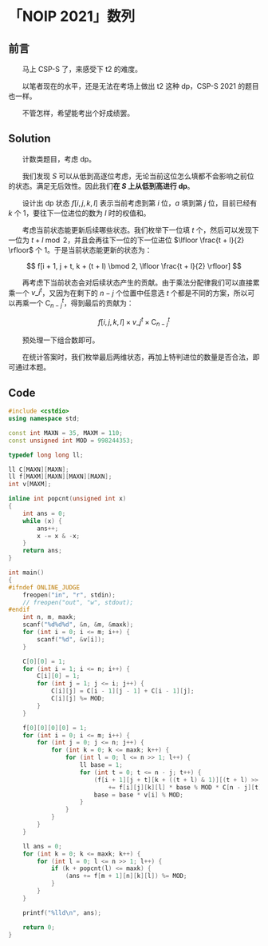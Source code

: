 # 「NOIP 2021」数列

## 前言

&emsp;&emsp;马上 CSP-S 了，来感受下 t2 的难度。

&emsp;&emsp;以笔者现在的水平，还是无法在考场上做出 t2 这种 dp，CSP-S 2021 的题目也一样。

&emsp;&emsp;不管怎样，希望能考出个好成绩罢。

## Solution

&emsp;&emsp;计数类题目，考虑 dp。

&emsp;&emsp;我们发现 $S$ 可以从低到高逐位考虑，无论当前这位怎么填都不会影响之前位的状态。满足无后效性。因此我们**在 $S$ 上从低到高进行 dp**。

&emsp;&emsp;设计出 dp 状态 $f[i, j, k, l]$ 表示当前考虑到第 $i$ 位，$a$ 填到第 $j$ 位，目前已经有 $k$ 个 1，要往下一位进位的数为 $l$ 时的权值和。

&emsp;&emsp;考虑当前状态能更新后续哪些状态。我们枚举下一位填 $t$ 个，然后可以发现下一位为 $t + l \bmod 2$，并且会再往下一位的下一位进位 $\lfloor \frac{t + l}{2} \rfloor$ 个 1。于是当前状态能更新的状态为：

$$
f[i + 1, j + t, k + (t + l) \bmod 2, \lfloor \frac{t + l}{2} \rfloor]
$$

&emsp;&emsp;再考虑下当前状态会对后续状态产生的贡献。由于乘法分配律我们可以直接累乘一个 $v\_i^t$，又因为在剩下的 $n - j$ 个位置中任意选 $t$ 个都是不同的方案，所以可以再乘一个 $\operatorname{C}^t_{n - j}$，得到最后的贡献为：

$$
f[i, j, k, l] \times v\_j^t \times \operatorname{C}^t_{n - j}
$$

&emsp;&emsp;预处理一下组合数即可。

&emsp;&emsp;在统计答案时，我们枚举最后两维状态，再加上特判进位的数量是否合法，即可通过本题。

## Code

```cpp
#include <cstdio>
using namespace std;

const int MAXN = 35, MAXM = 110;
const unsigned int MOD = 998244353;

typedef long long ll;

ll C[MAXN][MAXN];
ll f[MAXM][MAXN][MAXN][MAXN];
int v[MAXM];

inline int popcnt(unsigned int x)
{
    int ans = 0;
    while (x) {
        ans++;
        x -= x & -x;
    }
    return ans;
}

int main()
{
#ifndef ONLINE_JUDGE
    freopen("in", "r", stdin);
    // freopen("out", "w", stdout);
#endif
    int n, m, maxk;
    scanf("%d%d%d", &n, &m, &maxk);
    for (int i = 0; i <= m; i++) {
        scanf("%d", &v[i]);
    }

    C[0][0] = 1;
    for (int i = 1; i <= n; i++) {
        C[i][0] = 1;
        for (int j = 1; j <= i; j++) {
            C[i][j] = C[i - 1][j - 1] + C[i - 1][j];
            C[i][j] %= MOD;
        }
    }

    f[0][0][0][0] = 1;
    for (int i = 0; i <= m; i++) {
        for (int j = 0; j <= n; j++) {
            for (int k = 0; k <= maxk; k++) {
                for (int l = 0; l <= n >> 1; l++) {
                    ll base = 1;
                    for (int t = 0; t <= n - j; t++) {
                        (f[i + 1][j + t][k + ((t + l) & 1)][(t + l) >> 1]
                            += f[i][j][k][l] * base % MOD * C[n - j][t] % MOD) %= MOD;
                        base = base * v[i] % MOD;
                    }
                }
            }
        }
    }

    ll ans = 0;
    for (int k = 0; k <= maxk; k++) {
        for (int l = 0; l <= n >> 1; l++) {
            if (k + popcnt(l) <= maxk) {
                (ans += f[m + 1][n][k][l]) %= MOD;
            }
        }
    }

    printf("%lld\n", ans);

    return 0;
}
```